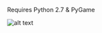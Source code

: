 Requires Python 2.7 & PyGame

![alt text](https://media.giphy.com/media/K9wfzdgtzwUIsOZ0sb/giphy.gif)

